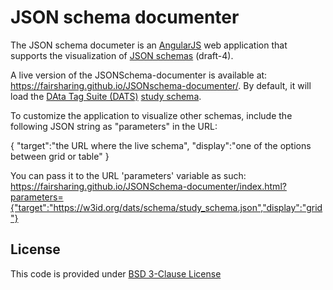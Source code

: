 # JSON schema documenter

The JSON schema documeter is an [AngularJS](https://angularjs.org/) web application that supports the visualization of [JSON schemas](https://json-schema.org/) (draft-4).

A live version of the JSONSchema-documenter is available at: https://fairsharing.github.io/JSONschema-documenter/. By default, it will load the [DAta Tag Suite (DATS)](https://github.com/datatagsuite) [study schema](https://w3id.org/dats/schema/study_schema.json).

To customize the application to visualize other schemas, include the following JSON string as "parameters" in the URL:

{
    "target":"the URL where the live schema",
    "display":"one of the options between grid or table"
}

You can pass it to the URL 'parameters' variable as such:
https://fairsharing.github.io/JSONSchema-documenter/index.html?parameters={"target":"https://w3id.org/dats/schema/study_schema.json","display":"grid"}


## License

This code is provided under [BSD 3-Clause License](https://github.com/FAIRsharing/JSONSchema-documenter/blob/master/LICENSE)
